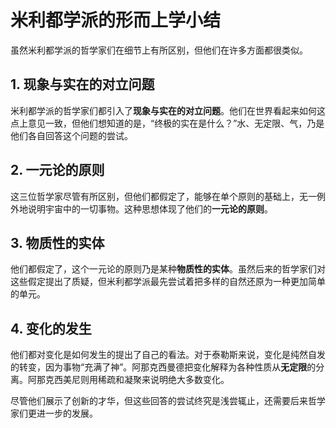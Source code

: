# 米利都学派的形而上学小结

虽然米利都学派的哲学家们在细节上有所区别，但他们在许多方面都很类似。

## 1. **现象与实在的对立问题**
米利都学派的哲学家们都引入了**现象与实在的对立问题**。他们在世界看起来如何这点上意见一致，但他们想知道的是，“终极的实在是什么？”水、无定限、气，乃是他们各自回答这个问题的尝试。

## 2. **一元论的原则**
这三位哲学家尽管有所区别，但他们都假定了，能够在单个原则的基础上，无一例外地说明宇宙中的一切事物。这种思想体现了他们的**一元论的原则**。

## 3. **物质性的实体**
他们都假定了，这个一元论的原则乃是某种**物质性的实体**。虽然后来的哲学家们对这些假定提出了质疑，但米利都学派最先尝试着把多样的自然还原为一种更加简单的单元。

## 4. **变化的发生**
他们都对变化是如何发生的提出了自己的看法。对于泰勒斯来说，变化是纯然自发的转变，因为事物“充满了神”。阿那克西曼德把变化解释为各种性质从**无定限**的分离。阿那克西美尼则用稀疏和凝聚来说明绝大多数变化。

尽管他们展示了创新的才华，但这些回答的尝试终究是浅尝辄止，还需要后来哲学家们更进一步的发展。
